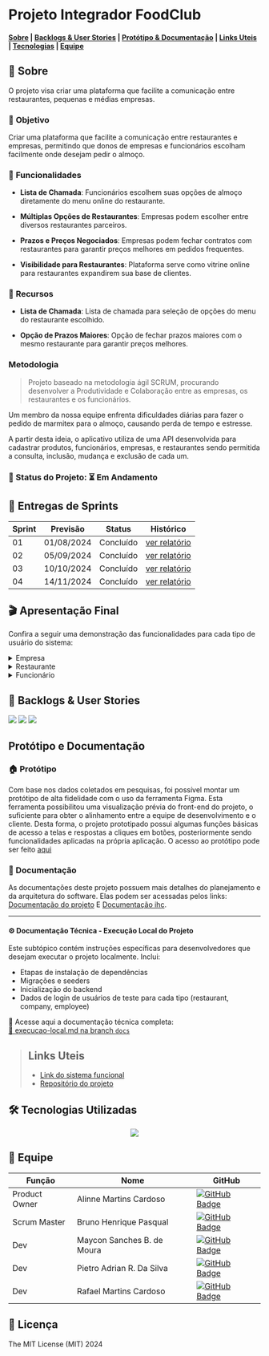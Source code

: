# Projeto Integrador FoodClub

#### [Sobre](#-Sobre) | [Backlogs & User Stories](#-backlogs--user-stories) | [Protótipo & Documentação](#protótipo-e-documentação) | [Links Uteis](#links-uteis) | [Tecnologias](#%EF%B8%8F-tecnologias-utilizadas) | [Equipe](#-equipe)

## 📑 Sobre

O projeto visa criar uma plataforma que facilite a comunicação entre restaurantes, pequenas e médias empresas.

### 🎯 **Objetivo**


Criar uma plataforma que facilite a comunicação entre restaurantes e empresas, permitindo que donos de empresas e funcionários escolham facilmente onde desejam pedir o almoço.


### 🚀 **Funcionalidades**

* **Lista de Chamada**: Funcionários escolhem suas opções de almoço diretamente do menu online do restaurante.

* **Múltiplas Opções de Restaurantes**: Empresas podem escolher entre diversos restaurantes parceiros.

* **Prazos e Preços Negociados**: Empresas podem fechar contratos com restaurantes para garantir preços melhores em pedidos frequentes.

* **Visibilidade para Restaurantes**: Plataforma serve como vitrine online para restaurantes expandirem sua base de clientes.

 
### 🧰 **Recursos**


* **Lista de Chamada**: Lista de chamada para seleção de opções do menu do restaurante escolhido.

* **Opção de Prazos Maiores**: Opção de fechar prazos maiores com o mesmo restaurante para garantir preços melhores.


### **Metodologia**

> Projeto baseado na metodologia ágil SCRUM, procurando desenvolver a Produtividade e Colaboração entre as empresas, os restaurantes e os funcionários.


Um membro da nossa equipe enfrenta dificuldades diárias para fazer o pedido de marmitex para o almoço, causando perda de tempo e estresse.

A partir desta ideia, o aplicativo utiliza de uma API desenvolvida para cadastrar produtos, funcionários, empresas, e restaurantes sendo permitida a consulta, inclusão, mudança e exclusão de cada um.

### 📌 Status do Projeto: ⏳ Em Andamento

## 🏁 Entregas de Sprints

| Sprint | Previsão | Status | Histórico |
| --- | --- | --- | --- |
| 01 | 01/08/2024 | Concluído | [ver relatório](https://github.com/alinnecardoso/DocumentacaoFoodClub/tree/main/sprints/sprint01) |
| 02 | 05/09/2024 | Concluído | [ver relatório](https://github.com/alinnecardoso/DocumentacaoFoodClub/tree/main/sprints/sprint02)|
| 03 | 10/10/2024 | Concluído | [ver relatório](https://github.com/alinnecardoso/DocumentacaoFoodClub/tree/main/sprints/sprint03)|
| 04 | 14/11/2024 | Concluído | [ver relatório](https://github.com/alinnecardoso/DocumentacaoFoodClub/tree/main/sprints/sprint04) |

## 🎬 Apresentação Final
Confira a seguir uma demonstração das funcionalidades para cada tipo de usuário do sistema:
<details>
  <summary>Empresa</summary>
  Tela da Empresa
</details>
<details>
  <summary>Restaurante</summary>
  Tela do Restaurante
</details>
<details>
  <summary>Funcionário</summary>
  Tela do Funcionário
</details>

## 👷 Backlogs & User Stories

<img src="./assets/img/Backlog.png">
<img src="./assets/img/Backlog das Sprints.png">
<img src="./assets/img/User Stories.png">

## Protótipo e Documentação

### 🏠 Protótipo 

Com base nos dados coletados em pesquisas, foi possível montar um protótipo de alta fidelidade com o uso da ferramenta Figma. Esta ferramenta possibilitou uma visualização prévia do front-end do projeto, o suficiente para obter o alinhamento entre a equipe de desenvolvimento e o cliente. Desta forma, o projeto prototipado possui algumas funções básicas de acesso a telas e respostas a cliques em botões, posteriormente sendo funcionalidades aplicadas na própria aplicação. O acesso ao protótipo pode ser feito [aqui](https://www.figma.com/design/KVKl4BrJ0W2aGKfArKYART/Esbo%C3%A7o-projeto-foodClub?node-id=0-1&t=wTcwWUv2qAJQYsXa-1)

### 📄 Documentação

As documentações deste projeto possuem mais detalhes do planejamento e da arquitetura do software. Elas podem ser acessadas pelos links: [Documentação do projeto](https://github.com/user-attachments/files/17894084/Projeto.Interdisciplinar.-.FoodClub.pdf) E [Documentação ihc](https://www.figma.com/proto/4uxN0iR5oVJuGYjuRZjTRc/PII---teste?node-id=44-14&t=S29QzT4LJsbFp4Ll-1).

---

#### ⚙️ Documentação Técnica - Execução Local do Projeto

Este subtópico contém instruções específicas para desenvolvedores que desejam executar o projeto localmente. Inclui:

- Etapas de instalação de dependências
- Migrações e seeders
- Inicialização do backend
- Dados de login de usuários de teste para cada tipo (restaurant, company, employee)

🔗 Acesse aqui a documentação técnica completa:  
[📂 execucao-local.md na branch `docs`](https://github.com/Bruno-Pasqual/foodClub/blob/docs/docs/execucao-local.md)


> ## Links Uteis
> * [Link do sistema funcional](https://food-club-9b38.vercel.app/)
> * [Repositório do projeto](https://github.com/Bruno-Pasqual/foodClub)



## 🛠️ Tecnologias Utilizadas
<p align="center">
  <a href="https://skillicons.dev">
    <img src="https://skillicons.dev/icons?i=html,css,ts,react,prisma,nodejs,mongodb,figma" />
  </a>
</p>

## 👥 Equipe

| Função | Nome | GitHub |
| --- | --- | --- |
| Product Owner | Alinne Martins Cardoso | [![GitHub Badge](https://img.shields.io/badge/-Alinne-100000?style=for-the-badge&logo=github&logoColor=white&link=https://github.com/alinnecardoso)](https://github.com/alinnecardoso) |
| Scrum Master | Bruno Henrique Pasqual | [![GitHub Badge](https://img.shields.io/badge/-Bruno-100000?style=for-the-badge&logo=github&logoColor=white&link=https://github.com/Bruno-Pasqual)](https://github.com/Bruno-Pasqual) |
| Dev | Maycon Sanches B. de Moura | [![GitHub Badge](https://img.shields.io/badge/-Maycon-100000?style=for-the-badge&logo=github&logoColor=white&link=https://github.com/MayconBasilio)](https://github.com/MayconBasilio) |
| Dev | Pietro Adrian R. Da Silva | [![GitHub Badge](https://img.shields.io/badge/-Pietro-100000?style=for-the-badge&logo=github&logoColor=white&link=https://github.com/pietro-adrian)](https://github.com/pietro-adrian) |
| Dev | Rafael Martins Cardoso | [![GitHub Badge](https://img.shields.io/badge/-Rafael-100000?style=for-the-badge&logo=github&logoColor=white&link=https://github.com/rafacardoso17)](https://github.com/rafacardoso17) |

## 🪪 Licença

The MIT License (MIT) 2024
